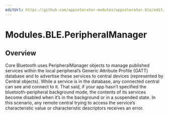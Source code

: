 ```yaml
---
editUrl: https://github.com/appcelerator-modules/appcelerator.ble/edit/master/apidoc/PeripheralManager.yml
---
```

# Modules.BLE.PeripheralManager

<TypeHeader/>

## Overview

Core Bluetooth uses PeripheralManager objects to manage published services within the local peripheral’s Generic Attribute Profile (GATT) database and to advertise these services to central devices (represented by Central objects). While a service is in the database, any connected central can see and connect to it.
That said, if your app hasn’t specified the bluetooth-peripheral background mode, the contents of its services become disabled when it’s in the background or in a suspended state. In this scenario, any remote central trying to access the service’s characteristic value or characteristic descriptors receives an error.

<ApiDocs/>
